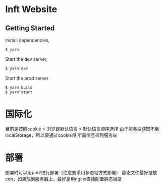 # Inft Website

## Getting Started

Install dependencies,

```bash
$ yarn
```

Start the dev server,

```bash
$ yarn dev
```

Start the prod server

```bash
$ yarn build
$ yarn start
```

# 国际化
 目前是按照cookie > 浏览器默认语言 > 默认语言顺序选择
 由于服务端获取不到localStorage，所以要通过cookie将
 所需信息带到服务端

# 部署
 部署时可以用pm2进行部署（注意要采用多进程方式部署）
 静态文件最好是放cdn，如果放到服务器上，最好是用nginx直接配置静态目录
